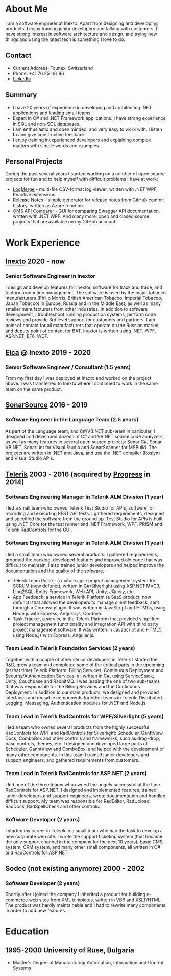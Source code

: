 # About Me

I am a software engineer at Inexto. Apart from designing and developing products, I enjoy training junior developers and talking with customers. I have strong interest in software architecture and design, and trying new things and using the latest tech is something I love to do.

## Contact
- Current Address: Founex, Switzerland
- Phone: +41 76 251 91 96
- [LinkedIn](https://www.linkedin.com/in/valeri-hristov-771baa131/)

## Summary
- I have 20 years of experience in developing and architecting .NET applications and leading small teams.
- Expert in C# and .NET Framework applications. I have strong experience in SQL and non-SQL databases.
- I am enthusiastic and open minded, and very easy to work with. I listen to and give constructive feedback.
- I enjoy training inexperienced developers and explaining complex matters with simple words and examples.

## Personal Projects
During the past several years I started working on a number of open source projects for fun and to help myself with difficult problems I have at work:
- [LogMerge](https://github.com/valhristov/LogMergeRx) - multi-file CSV-format log viewer, written with .NET WPF, Reactive extensions.
- [Release Notes](https://github.com/valhristov/release-notes-generator) - simple generator for release notes from GitHub commit history, written as Azure function.
- [OMS API Comparer](https://github.com/valhristov/ApiComparer) - GUI for comparing Swagger API documentation, written with .NET WPF.
And many more, open and closed source projects that are available on my GitHub account.

# Work Experience

## [Inexto](http://www.inexto.com) 2020 - now
### Senior Software Engineer in Inextor

I design and develop features for Inextor, software for track and trace, and factory production management. The software is used by the major tobacco manufacturers (Philip Morris, British American Tobacco, Imperial Tobacco, Japan Tobacco) in Europe, Russia and in the Middle East, as well as many smaller manufacturers from other industries. In addition to software development, I troubleshoot running production systems, perform code reviews and provide 3rd level support for customers and partners. I am point of contact for all manufacturers that operate on the Russian market and deputy point of contact for BAT. Inextor is written using .NET, WPF, ASP.NET, EF6, WCF.

## [Elca](http://www.elca.ch) @ Inexto 2019 - 2020
### Senior Software Engineer / Consultant (1.5 years)
From my first day I was deployed at Inexto and worked on the project above. I was transferred to Inexto where I continued to work in the same team on the same product.

## [SonarSource](http://www.sonarsource.com) 2016 - 2019
### Software Engineer in the Language Team (2.5 years)
As part of the Language team, and C#/VB.NET sub-team in particular, I designed and developed dozens of C# and VB.NET source code analyzers, as well as many features in several open source projects: Sonar C#, Sonar VB.NET, SonarLint for Visual Studio and SonarScanner for MSBuild. The projects are written in .NET and Java, and use the .NET compiler (Roslyn) and Visual Studio APIs.

## [Telerik](http://www.telerik.com) 2003 - 2016 (acquired by [Progress](http://www.progress.com) in 2014)
### Software Engineering Manager in Telerik ALM Division (1 year)
I led a small team who owned Telerik Test Studio for APIs, software for recording and executing REST API tests. I gathered requirements, designed and specified the software from the ground up. Test Studio for APIs is built using .NET Core for the test runner and .NET Framework, WPF, PRISM and Telerik RadControls for the GUI.

### Software Engineering Manager in Telerik ALM Division (1 year)
I led a small team who owned several products. I gathered requirements, groomed the backlog, developed features and improved old code that was difficult to maintain. I also trained junior developers and helped improve the documentation and the quality of the software.
- Telerik Team Pulse - a mature agile project management system for SCRUM (now defunct), written in C#/Silverlight using ASP.NET MVC3, Linq2SQL, Entity Framework, Web API, Unity, JQuery, etc.
- App Feedback, a service in Telerik Platform (a SaaS product, now defunct) that allowed the developers to manage client feedback, sent through a Cordova plugin. It was written in JavaScript and HTML5, using Node.js with Express, Angular.js, Cordova. 
- Task Tracker, a service in the Telerik Platform that provided simplified project management functionality and integration API with third party project management software. It was written in JavaScript and HTML5, using Node.js with Express, Angular.js. 


### Team Lead in Telerik Foundation Services (2 years)
Together with a couple of other senior developers in Telerik I started the R&D, grew a team and completed some of the critical parts in the upcoming (at that time) Telerik Platform: Billing Services, Continuous Deployment and Security/Authentication Services, all written in C#, using ServiceStack, Unity, Couchbase and RabbitMQ. I was leading the one of two sub-teams that was responsible for the Billing Services and the Continuous Deployment. In addition to our main products, we designed and provided interfaces and reusable components for other teams in Telerik: Distributed Logging, Messaging, Authentication modules for .NET and Node.js. 

### Team Lead in Telerik RadControls for WPF/Silverlight (5 years)
I led a team who owned several products from the highly successful RadControls for WPF and RadControls for Silverlight: Scheduler, GanttView, Dock, ComboBox and other controls and frameworks, such as drag-drop, base controls, themes, etc. I designed and developed large parts of Scheduler, GanntView and ComboBox, and helped with the development of many other components. In this team I trained junior developers and support engineers, and gathered requirements from customers.

### Team Lead in Telerik RadControls for ASP.NET (2 years)
I led one of the three teams who owned the hugely successful at the time RadControls for ASP.NET. I designed and implemented features, trained junior developers and support engineers, wrote documentation and handled difficult support. My team was responsible for RadEditor, RadUpload, RadDock, RadSpellCheck and other controls. 

### Software Developer (2 years)
I started my career in Telerik in a small team who had the task to develop a new corporate web site. I wrote the support ticketing system (that became the only support channel in the company for the next 10 years), basic CMS system, CRM system, and many other small components, all written in C# and RadControls for ASP.NET.

## Sodec (not existing anymore) 2000 - 2002
### Software Developer (2 years)
Shortly after I joined the company I inherited a product for building e-commerce web sites from XML templates, written in VB6 and XSLT/HTML. The product was hardly maintainable and I had to rewrite many components in order to add new features.

# Education

## 1995-2000 University of Ruse, Bulgaria
- Master's Degree of Manufacturing Automation, Information and Control Systems




